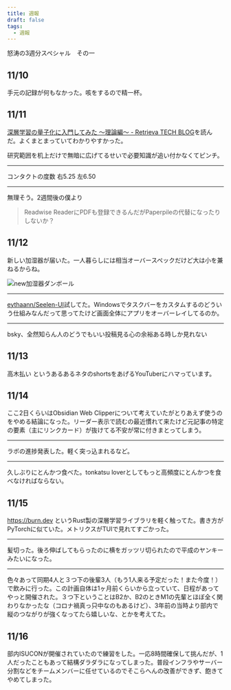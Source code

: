 ```yaml
---
title: 週報
draft: false
tags:
  - 週報
---
```

怒涛の3週分スペシャル　その一

## 11/10

手元の記録が何もなかった。咳をするので精一杯。

## 11/11

[深層学習の量子化に入門してみた 〜理論編〜 - Retrieva TECH BLOG](https://tech.retrieva.jp/entry/20220128)を読んだ。よくまとまっていてわかりやすかった。

研究範囲を机上だけで無暗に広げてるせいで必要知識が追い付かなくてピンチ。

---

コンタクトの度数 右5.25 左6.50

---

無理そう。2週間後の僕より

> Readwise ReaderにPDFも登録できるんだがPaperpileの代替になったりしないか？

## 11/12

新しい加湿器が届いた。一人暮らしには相当オーバースペックだけど大は小を兼ねるからね。

![new加湿器ダンボール](/new加湿器ダンボール.jpg)

---

[eythaann/Seelen-UI](https://github.com/eythaann/Seelen-UI)試してた。Windowsでタスクバーをカスタムするのどういう仕組みなんだって思ってたけど画面全体にアプリをオーバーレイしてるのか。

---

bsky、全然知らん人のどうでもいい投稿見る心の余裕ある時しか見れない

## 11/13

高木払い というあるあるネタのshortsをあげるYouTuberにハマっています。

## 11/14

ここ2日くらいはObsidian Web Clipperについて考えていたがとりあえず使うのをやめる結論になった。リーダー表示で読むの最近慣れて来たけど元記事の特定の要素（主にリンクカード）が抜けてる不安が常に付きまとってしまう。

---

ラボの進捗発表した。軽く突っ込まれるなど。

---

久しぶりにとんかつ食べた。tonkatsu loverとしてもっと高頻度にとんかつを食べなければならない。

## 11/15

https://burn.dev というRust製の深層学習ライブラリを軽く触ってた。書き方がPyTorchに似ていた。メトリクスがTUIで見れてすごかった。

---

髪切った。後ろ伸ばしてもらったのに横をガッツリ切られたので平成のヤンキーみたいになった。

---

色々あって同期4人と３つ下の後輩3人（もう1人来る予定だった！また今度！）で飲みに行った。この計画自体は1ヶ月前くらいから立っていて、日程があってやっと開催された。３つ下ということはB2か、B2のときM1の先輩とほぼ全く関わりなかったな（コロナ禍真っ只中なのもあるけど）、3年前の当時より部内で縦のつながりが強くなってたら嬉しいな、とかを考えてた。

## 11/16

部内ISUCONが開催されていたので練習をした。一応8時間確保して挑んだが、1人だったこともあって結構ダラダラになってしまった。普段インフラやサーバー分割などをチームメンバーに任せているのでそこらへんの改善ができず、飽きてやめてしまった。
